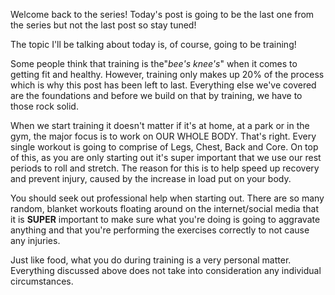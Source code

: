 Welcome back to the series! Today's post is going to be the last one from the series but not the last post so stay tuned! 

The topic I'll be talking about today is, of course, going to be training! 



Some people think that training is the"_bee's knee's_" when it comes to getting fit and healthy. However, training only makes up 20% of the process which is why this post has been left to last. Everything else we've covered are the foundations and before we build on that  by training, we have to those rock solid. 



When we start training it doesn't matter if it's at home, at a park or in the gym, the major focus is to work on OUR WHOLE BODY. That's right. Every single workout is going to comprise of Legs, Chest, Back and Core. On top of this, as you are only starting out it's super important that we use our rest periods to roll and stretch. The reason for this is to help speed up recovery and prevent injury, caused by the increase in load put on your body. 



You should seek out professional help when starting out. There are so many random, blanket workouts floating around on the internet/social media that it is **SUPER** important to make sure what you're doing is going to aggravate anything and that you're performing the exercises correctly to not cause any injuries. 

Just like food, what you do during training is a very personal matter. Everything discussed above does not take into consideration any individual circumstances.